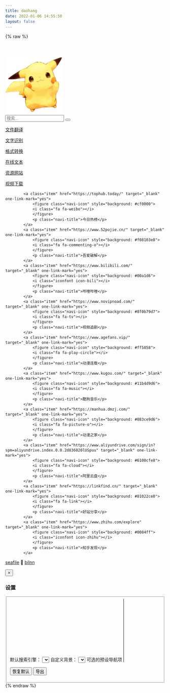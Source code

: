 ```yaml
---
title: daohang
date: 2022-01-06 14:55:50
layout: false
---
```

{% raw %}
<!DOCTYPE html>
<html lang="zh-cmn-hans" class="font-auto">
<head>
    <meta charset="UTF-8">
    <meta name="viewport" content="width=device-width, initial-scale=1.0">
    <title>kanofa起始页</title>
    <link rel="icon" href="static/icon.png" sizes="192x192"/>
    <link rel="stylesheet" href="https://cdn.jsdelivr.net/gh/Dreamer-Paul/Kico-Style/kico.css">
    <link rel="stylesheet" href="https://at.alicdn.com/t/font_1809713_rg58vy6eb7.css">
    <link href="https://cdn.jsdelivr.net/gh/FortAwesome/Font-Awesome/css/font-awesome.min.css" rel="stylesheet" type="text/css"/>
    <link rel="stylesheet" href="static/main.css">
</head>
<body>
<header>
    <div class="action-btn updated" >
    </div>
    <div class="action-btn about" > 
    </div>
    <div class="action-btn setting" >
    
</header>
<main>
    <div class="logo">
        <a href="https://kanofa.gitee.io/">
            <img  src="./static/icon.png" /></a>
    </div>
    <div id="he-plugin-simple"></div>
        <script>
        WIDGET = {
        "CONFIG": {
            "modules": "0124",
            "background": "5",
            "tmpColor": "000000",
            "tmpSize": "18",
            "cityColor": "000000",
            "citySize": "18",
            "aqiColor": "93CE6F",
            "aqiSize": "18",
            "weatherIconSize": "24",
            "alertIconSize": "18",
            "padding": "10px 10px 10px 10px",
            "shadow": "0",
            "language": "auto",
            "fixed": "true",
            "vertical": "top",
            "horizontal": "left",
            "city": "CN101190101",
            "left": "20",
            "top": "15",
            "key": "3934821449e141c280712b120c167995"
        }
        }
        </script>
        <script src="https://widget.qweather.net/simple/static/js/he-simple-common.js?v=2.0"></script>
    <section class="navi-search">
        <form class="input-box">
            <div class="search-select" title="切换搜索引擎">
                <div class="iconfont icon-baidu"></div>
            </div>
            <div class="search-selector"></div>
            <input type="text" placeholder="搜索..."/>
            <button class="btn" title="搜索"><i class="fa fa-search"></i></button>
        </form>
    </section>
    <section class="navi-items"></section>
    <section class="navi-background"></section>
    <section class="navi-items">
            <a class="item" href="https://www.deepl.com/translator" target="_blank" one-link-mark="yes">
                <figure class="navi-icon" style="background: #4395ff">
                <i class="fa fa-language"></i>
                </figure>
                <p class="navi-title">文件翻译</p>
            </a>
            <a class="item" href="https://pearocr.com/#/" target="_blank" one-link-mark="yes">
                <figure class="navi-icon" style="background: #f76f39">
                <i class="fa fa-file-text-o"></i>
                </figure>
                <p class="navi-title">文字识别</p>
            </a>
            <a class="item" href="https://convertio.co/zh/video-converter/" target="_blank" one-link-mark="yes">
                <figure class="navi-icon" style="background: #228f24">
                <i class="fa fa-refresh"></i>
                </figure>
                <p class="navi-title">格式转换</p>
            </a>
            <a class="item" href="https://txt.fyi/" target="_blank" one-link-mark="yes">
                <figure class="navi-icon" style="background: #a26608e8">
                <i class="fa fa-edit"></i>
                </figure>
                <p class="navi-title">在线文本</p>
            </a>
            <a class="item" href="https://axutongxue.com/" target="_blank" one-link-mark="yes">
                <figure class="navi-icon" style="background: #82af06">
                <i class="fa fa-folder-open-o"></i>
                </figure>
                <p class="navi-title">资源网站</p>
            </a>
            <a class="item" href="https://youtube.iiilab.com/" target="_blank" one-link-mark="yes">
                <figure class="navi-icon" style="background: #09bea0">
                <i class="fa fa-download"></i>
                </figure>
                <p class="navi-title">视频下载</p>
            </a>

            <a class="item" href="https://tophub.today/" target="_blank" one-link-mark="yes">
                <figure class="navi-icon" style="background: #cf0000">
                <i class="fa fa-weibo"></i>
                </figure>
                <p class="navi-title">今日热榜</p>
            </a>
            <a class="item" href="https://www.52pojie.cn/" target="_blank" one-link-mark="yes">
                <figure class="navi-icon" style="background: #f08103e8">
                <i class="fa fa-commenting-o"></i>
                </figure>
                <p class="navi-title">吾爱破解</p>
            </a>
            <a class="item" href="https://www.bilibili.com/" target="_blank" one-link-mark="yes">
                <figure class="navi-icon" style="background: #00a1d6">
                <i class="iconfont icon-bili"></i>
                </figure>
                <p class="navi-title">哔哩哔哩</p>
            </a>
            <a class="item" href="https://www.novipnoad.com/" target="_blank" one-link-mark="yes">
                <figure class="navi-icon" style="background: #8f0b79d7">
                <i class="fa fa-tv"></i>
                </figure>
                <p class="navi-title">视频追剧</p>
            </a>
            <a class="item" href="https://www.agefans.vip/" target="_blank" one-link-mark="yes">
                <figure class="navi-icon" style="background: #ff5858">
                <i class="fa fa-play-circle"></i>
                </figure>
                <p class="navi-title">动漫连载</p>
            </a>
            <a class="item" href="https://www.kugou.com/" target="_blank" one-link-mark="yes">
                <figure class="navi-icon" style="background: #11b4d9d6">
                <i class="fa fa-music"></i>
                </figure>
                <p class="navi-title">酷狗音乐</p>
            </a>
            <a class="item" href="https://manhua.dmzj.com/" target="_blank" one-link-mark="yes">
                <figure class="navi-icon" style="background: #083ce9d6">
                <i class="fa fa-picture-o"></i>
                </figure>
                <p class="navi-title">动漫之家</p>
            </a>
            <a class="item" href="https://www.aliyundrive.com/sign/in?spm=aliyundrive.index.0.0.2d836020lUSpuu" target="_blank" one-link-mark="yes">
                <figure class="navi-icon" style="background: #6100cfe8">
                <i class="fa fa-cloud"></i>
                </figure>
                <p class="navi-title">阿里云盘</p>
            </a>
            <a class="item" href="https://linkfind.cn/" target="_blank" one-link-mark="yes">
                <figure class="navi-icon" style="background: #81022ce0">
                <i class="fa fa-link"></i>
                </figure>
                <p class="navi-title">好站分享</p>
            </a>
            <a class="item" href="https://www.zhihu.com/explore" target="_blank" one-link-mark="yes">
                <figure class="navi-icon" style="background: #0084ff">
                <i class="iconfont icon-zhihu"></i>
                </figure>
                <p class="navi-title">知乎发现</p>
            </a>
     
</main>
<footer>
    <p> <a href="https://cloud.seafile.com/" target="_blank">seafile</a> 🦋 <a href="https://pan.bilnn.com/login" target="_blank">bilnn</a></p>
    <p hidden>caomtq05842@chacuo.net</p><p hidden>cJpzvKeQhKnpbE5</p>
    <p hidden>heshoe@linshiyou.com</p><p hidden>6tChsUnuf5UMNMG</p>
</footer>
<window>
    <section class="the-window setting">
        <div class="window-head">
            <button>×</button>
            <h3>设置</h3>
        </div>
        <div class="window-body">
            <fieldset>
                <label>
                    <span>默认搜索引擎：</span>
                    <select name="search" data-key="search_method"></select>
                </label>
                <label>
                    <span>自定义背景：</span>
                    <select name="background" data-key="back_method"></select>
                </label>
                <label>
                    <span>可选的预设导航项</span>
                    <select multiple name="sites" data-key="sites" style="height: 15em"></select>
                </label>
                <p>
                    <button class="btn small blue" name="reset">恢复默认</button>
                    <button class="btn small" name="output">导出</button>
                </p>
            </fieldset>
        </div>
    </section>
</window>

<script src="https://cdn.jsdelivr.net/gh/Dreamer-Paul/Kico-Style/kico.js"></script>
<script src="static/main.js"></script>

</body>
</html>
{% endraw %}
